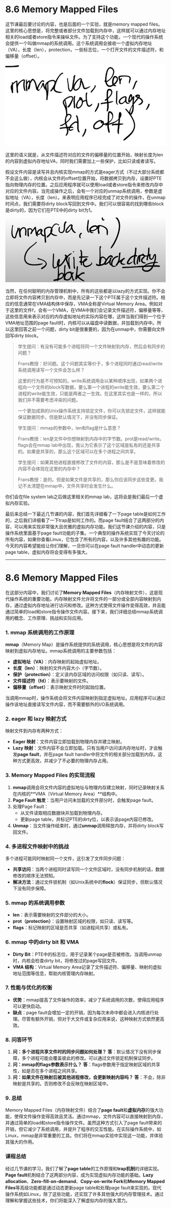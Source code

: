 # 8.6 Memory Mapped Files

这节课最后要讨论的内容，也是后面的一个实验，就是memory mapped files。这里的核心思想是，将完整或者部分文件加载到内存中，这样就可以通过内存地址相关的load或者store指令来操纵文件。为了支持这个功能，一个现代的操作系统会提供一个叫做mmap的系统调用。这个系统调用会接收一个虚拟内存地址（VA），长度（len），protection，一些标志位，一个打开文件的文件描述符，和偏移量（offset）。

![](<../.gitbook/assets/image (810).png>)

这里的语义就是，从文件描述符对应的文件的偏移量的位置开始，映射长度为len的内容到虚拟内存地址VA，同时我们需要加上一些保护，比如只读或者读写。

假设文件内容是读写并且内核实现mmap的方式是eager方式（不过大部分系统都不会这么做），内核会从文件的offset位置开始，将数据拷贝到内存，设置好PTE指向物理内存的位置。之后应用程序就可以使用load或者store指令来修改内存中对应的文件内容。当完成操作之后，会有一个对应的unmap系统调用，参数是虚拟地址（VA），长度（len）。来表明应用程序已经完成了对文件的操作，在unmap时间点，我们需要将dirty block写回到文件中。我们可以很容易的找到哪些block是dirty的，因为它们在PTE中的dirty bit为1。

![](<../.gitbook/assets/image (672).png>)

当然，在任何聪明的内存管理机制中，所有的这些都是以lazy的方式实现。你不会立即将文件内容拷贝到内存中，而是先记录一下这个PTE属于这个文件描述符。相应的信息通常在VMA结构体中保存，VMA全称是Virtual Memory Area。例如对于这里的文件f，会有一个VMA，在VMA中我们会记录文件描述符，偏移量等等，这些信息用来表示对应的内存虚拟地址的实际内容在哪，这样当我们得到一个位于VMA地址范围的page fault时，内核可以从磁盘中读数据，并加载到内存中。所以这里回答之前一个问题，dirty bit是很重要的，因为在unmap中，你需要向文件回写dirty block。

> 学生提问：有没有可能多个进程将同一个文件映射到内存，然后会有同步的问题？
>
> Frans教授：好问题。这个问题其实等价于，多个进程同时通过read/write系统调用读写一个文件会怎么样？
>
> 这里的行为是不可预知的。write系统调用会以某种顺序出现，如果两个进程向一个文件的block写数据，要么第一个进程的write能生效，要么第二个进程的write能生效，只能是两者之一生效。在这里其实也是一样的，所以我们并不需要考虑冲突的问题。
>
> 一个更加成熟的Unix操作系统支持锁定文件，你可以先锁定文件，这样就能保证数据同步。但是默认情况下，并没有同步保证。
>
> 学生提问：mmap的参数中，len和flag是什么意思？
>
> Frans教授：len是文件中你想映射到内存中的字节数。prot是read/write。flags会在mmap lab中出现，我认为它表示了这个区域是私有的还是共享的。如果是共享的，那么这个区域可以在多个进程之间共享。
>
> 学生提问：如果其他进程直接修改了文件的内容，那么是不是意味着修改的内容不会体现在这里的内存中？
>
> Frans教授：是的。但是如果文件是共享的，那么你应该同步这些变更。我记不太清楚在mmap中，文件共享时会发生什么。

你们会在file system lab之后做这里相关的mmap lab，这将会是我们最后一个虚拟内存实验。

最后来总结一下最近几节课的内容，我们首先详细看了一下page table是如何工作的，之后我们详细看了一下trap是如何工作的。而page fault结合了这两部分的内容，可以用来实现非常强大且优雅的虚拟内存功能。我们这节课介绍的内容，只是操作系统里面基于page fault功能的子集。一个典型的操作系统实现了今天讨论的所有内容，如果你查看Linux，它包含了所有的内容，以及许多其他有趣的功能。今天的内容希望能给让你们理解，一旦你可以在page fault handler中动态的更新page table，虚拟内存将会变得有多强大。



------



# **8.6 Memory Mapped Files**

在这部分内容中，我们讨论了**Memory Mapped Files**（内存映射文件），这是现代操作系统的重要功能。内存映射文件允许将文件的一部分或全部内容映射到内存，通过虚拟内存地址进行访问和修改。这种方式使得文件操作变得高效，并且能通过简单的load和store指令操作文件内容。接下来，我们详细总结mmap系统调用的概念、工作原理、挑战和实际应用。

### **1. mmap 系统调用的工作原理**

**mmap**（Memory Map）是操作系统提供的系统调用，核心思想是将文件的内容映射到虚拟内存地址。mmap系统调用的主要参数包括：

- **虚拟地址（VA）**：内存映射的起始虚拟地址。
- **长度（len）**：映射的文件内容大小（字节数）。
- **保护（protection）**：定义该内存区域的访问权限（如只读、读写）。
- **文件描述符（fd）**：表示要映射的文件。
- **偏移量（offset）**：表示映射文件时的起始位置。

当调用mmap时，操作系统会将文件内容映射到指定虚拟地址。应用程序可以通过操作该地址直接读写文件内容，而不需要额外的I/O系统调用。

### **2. eager 和 lazy 映射方式**

映射文件到内存有两种方式：

- **Eager 映射**：文件内容立即加载到物理内存并建立映射。
- **Lazy 映射**：文件内容不会立即加载。只有当用户访问该内存地址时，才会触发**page fault**，并在page fault handler中将文件的相关部分加载到内存。这种方式更高效，并减少了不必要的物理内存占用。

### **3. Memory Mapped Files 的实现流程**

1. **mmap**调用会将文件内容的虚拟地址与物理内存建立映射，同时记录映射关系在内核的**VMA（Virtual Memory Area）**结构中。
2. **Page Fault 触发**：当用户访问未加载的文件部分时，会触发page fault。
3. 处理Page Fault：
   - 从文件读取相应数据块并加载到物理内存。
   - 更新page table，并标记PTE的dirty位，以表示该page内容已修改。
4. **Unmap**：当文件操作结束时，通过**unmap**调用释放内存，并将dirty block写回文件。

### **4. 多进程文件映射中的挑战**

多个进程可能同时映射同一个文件，这引发了文件同步问题：

- **共享访问**：当两个进程同时读写同一个文件区域时，没有同步机制的话，数据修改的顺序无法预知。
- **解决方法**：通过文件锁机制（如Unix系统中的**flock**）保证同步，但默认情况下没有同步保障。

### **5. mmap 的系统调用参数**

- **len**：表示需要映射的文件部分的大小。
- **prot（protection）**：设置映射区域的权限，如只读、读写等。
- **flags**：标记映射的区域是否共享（如进程间共享）或私有。

### **6. mmap 中的dirty bit 和 VMA**

- **Dirty Bit**：PTE中的标志位，用于记录某个page是否被修改。当调用unmap时，内核会检查dirty bit，将修改过的page写回文件。
- **VMA 结构**：Virtual Memory Area记录了文件描述符、偏移量、映射的虚拟地址范围等信息，帮助内核管理内存映射。

### **7. 性能与优化的权衡**

- **优势**：mmap提高了文件操作的效率，减少了系统调用的次数，使得应用程序可以更快启动。
- **缺点**：page fault会增加一定的开销，因为每次未命中都会进入内核进行处理。尽管有额外开销，但对于大文件或复杂应用来说，这种映射方式依然更高效。

### **8. 问答环节**

1. **问：多个进程共享文件时的同步问题如何处理？**
   **答**：默认情况下没有同步保障，多个进程可能会覆盖彼此的修改。可以通过文件锁定机制保证同步。
2. **问：mmap的flags参数表示什么？**
   **答**：flags参数用于指定映射区域的共享性，如是否在多个进程之间共享。
3. **问：如果文件在映射后被其他进程修改，会更新映射内容吗？**
   **答**：不会，除非映射是共享的。否则修改不会反映在映射区域中。

### **9. 总结**

Memory Mapped Files（内存映射文件）结合了**page fault**和**虚拟内存**的强大功能，使得文件操作变得高效且灵活。通过mmap，文件内容可以直接映射到内存，并通过简单的load和store指令操作文件。虽然这种方式引入了page fault带来的开销，但它减少了系统调用，并提升了程序的交互性能。在实际操作系统中，如Linux，mmap是非常重要的工具。你们将在mmap实验中实现这一功能，并体验其强大的作用。

### **课程总结**

经过几节课的学习，我们了解了**page table**的工作原理和**trap机制**的详细实现。**Page fault**机制结合了这两部分内容，成为实现虚拟内存功能的基础。**Lazy allocation**、**Zero-fill-on-demand**、**Copy-on-write Fork**和**Memory Mapped Files**等高级功能都是通过动态更新page table和处理page fault来实现的。现代操作系统如Linux，除了这些功能，还实现了许多其他强大的内存管理技术。通过理解和掌握这些技术，你们将能深入了解虚拟内存的强大潜力。
